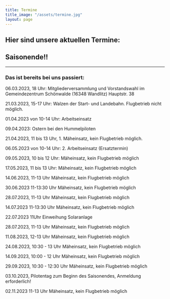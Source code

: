 ```yaml
---
title: Termine
title_image: "/assets/termine.jpg"
layout: page
---
```


## Hier sind unsere aktuellen Termine:

## Saisonende!!

___

### Das ist bereits bei uns passiert:


06.03.2023, 18 Uhr: Mitgliederversammlung und Vorstandswahl im Gemeindezentrum Schönwalde (16348 Wandlitz) Hauptstr. 38

21.03.2023, 15-17 Uhr: Walzen der Start- und Landebahn. Flugbetrieb nicht möglich.

01.04.2023 von 10-14 Uhr: Arbeitseinsatz

09.04.2023: Ostern bei den Hummelpiloten

21.04.2023, 11 bis 13 Uhr, 1. Mäheinsatz, kein Flugbetrieb möglich.

06.05.2023 von 10-14 Uhr: 2. Arbeitseinsatz (Ersatztermin)

09.05.2023, 10 bis 12 Uhr: Mäheinsatz, kein Flugbetrieb möglich

17.05.2023, 11 bis 13 Uhr: Mäheinsatz, kein Flugbetrieb möglich

14.06.2023, 11-13 Uhr  Mäheinsatz, kein Flugbetrieb möglich

30.06.2023 11-13:30 Uhr  Mäheinsatz, kein Flugbetrieb möglich

28.07.2023, 11-13 Uhr  Mäheinsatz, kein Flugbetrieb möglich

14.07.2023 11-13:30 Uhr  Mäheinsatz, kein Flugbetrieb möglich

22.07.2023 11Uhr    Einweihung Solaranlage

28.07.2023, 11-13 Uhr  Mäheinsatz, kein Flugbetrieb möglich

11.08.2023, 12-13 Uhr  Mäheinsatz, kein Flugbetrieb möglich

24.08.2023, 10:30 - 13 Uhr  Mäheinsatz, kein Flugbetrieb möglich

14.09.2023, 10:00 - 12 Uhr  Mäheinsatz, kein Flugbetrieb möglich

29.09.2023, 10:30 - 12:30 Uhr  Mäheinsatz, kein Flugbetrieb möglich

03.10.2023, Pilotentag zum Beginn des Saisonendes, Anmeldung erforderlich!

02.11.2023 11-13 Uhr  Mäheinsatz, kein Flugbetrieb möglich
